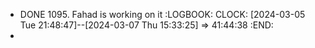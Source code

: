 - DONE 1095. Fahad is working on it
  :LOGBOOK:
  CLOCK: [2024-03-05 Tue 21:48:47]--[2024-03-07 Thu 15:33:25] =>  41:44:38
  :END:
-
